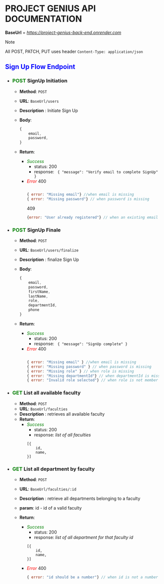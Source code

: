 # PROJECT GENIUS API DOCUMENTATION

**BaseUrl** = *https://project-genius-back-end.onrender.com*  
>[!Note] 
All POST, PATCH, PUT uses header `Content-Type: application/json`

## <span style="color:blue"> Sign Up Flow Endpoint</span>


- ### <span style="color: green"> POST</span> SignUp Initiation
    - **Method**: `POST`
    - **URL**: `BaseUrl/users`
    - **Description** : Initiate Sign Up

    - **Body**: 
        ```javascript
        {
            email,
            password,
        }
        ```
    - **Return**:
        - _<span style="color: green">Success</span>_  
            - status: 200  
            - response: ` { "message": "Verify email to complete SignUp" }`  
        - _<span style="color: red">Error</span>_
            400
            ```javascript

            { error: "Missing email"} //when email is missing
            { error: "Missing password"} // when password is missing
            ```  
            409
            ```javascript
            {error: "User already registered"} // when an existing email is used
            ```

- ### <span style="color: green"> POST</span> SignUp Finale
    - **Method**: `POST`
    - **URL**: `BaseUrl/users/finalize`
    - **Description** : finalize Sign Up

    - **Body**: 
        ```javascript
        {
            email,
            password,
            firstName,
            lastName,
            role,
            departmentId,
            phone
        }
        ```
    - **Return**:
        - _<span style="color: green">Success</span>_  
            - status: 200  
            - response: ` { "message": "SignUp complete" }`  
        - _<span style="color: red">Error</span>_
            400
            ```javascript

            { error: "Missing email" } //when email is missing
            { error: "Missing password" } // when password is missing
            { error: "Missing role" } // when role is missing
            { error: "Missing departmentId"} // when departmentId is missing
            { error: "Invalid role selected"} // when role is not member or lead
            ```

- ### <span style="color: green"> GET</span> List all available  faculty
    - **Method**: `POST`
    - **URL**: `BaseUrl/faculties`
    - **Description** : retrieves all available faculty
    - **Return**:
        - _<span style="color: green">Success</span>_  
            - status: 200  
            - response: _list of all faculties_
            ```
            [{
                id,
                name,
            }]
            ```

- ### <span style="color: green"> GET</span> List all department by faculty
    - **Method**: `POST`
    - **URL**: `BaseUrl/faculties/:id`
    - **Description** : retrieve all departments belonging to a faculty

    - **param**: id - id of a valid faculty
    - **Return**:
        - _<span style="color: green">Success</span>_  
            - status: 200  
            - response: _list of all department for that faculty id_
            ```
            [{
                id,
                name,
            }]
            ```
        - _<span style="color: red">Error</span>_
            400
            ```javascript
            { error: "id should be a number"} // when id is not a number
            ```  

